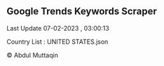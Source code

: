 

## Google Trends Keywords Scraper 
 
Last Update 07-02-2023 , 03:00:13

Country List :
UNITED STATES.json



© Abdul Muttaqin 
